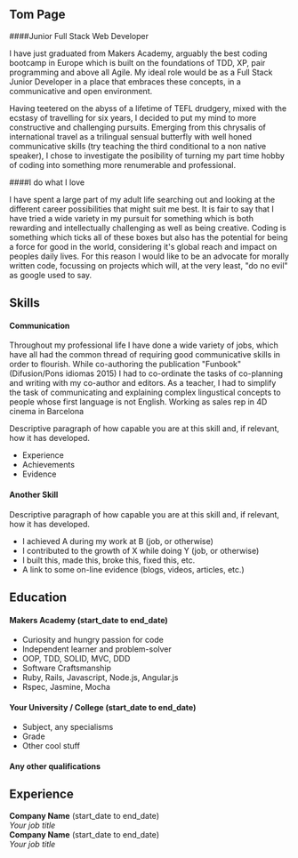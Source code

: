 ## Tom Page

####Junior Full Stack Web Developer

I have just graduated from Makers Academy, arguably the best coding bootcamp in Europe which is built on the foundations of TDD, XP, pair programming and above all Agile. My ideal role would be as a Full Stack Junior Developer in a place that embraces these concepts, in a communicative and open environment.

Having teetered on the abyss of a lifetime of TEFL drudgery, mixed with the ecstasy of travelling for six years, I decided to put my mind to more constructive and challenging pursuits. Emerging from this chrysalis of international travel as a trilingual sensual butterfly with well honed communicative skills (try teaching the third conditional to a non native speaker), I chose to investigate the posibility of turning my part time hobby of coding into something more renumerable and professional.



####I do what I love

I have spent a large part of my adult life searching out and looking at the different career possibilities that might suit me best. It is fair to say that I have tried a wide variety in my pursuit for something which is both rewarding and intellectually challenging as well as being creative. Coding is something which ticks all of these boxes but also has the potential for being a force for good in the world, considering it's global reach and impact on peoples daily lives. For this reason I would like to be an advocate for morally written code, focussing on projects which will, at the very least, "do no evil" as google used to say.


## Skills

#### Communication

Throughout my professional life I have done a wide variety of jobs, which have all had the common thread of requiring good communicative skills in order to flourish. While co-authoring the publication "Funbook" (Difusion/Pons idiomas 2015) I had to co-ordinate the tasks of co-planning and writing with my co-author and editors. As a teacher, I had to simplify the task of communicating and explaining complex lingustical concepts to people whose first language is not English. Working as sales rep in 4D cinema in Barcelona

Descriptive paragraph of how capable you are at this skill and, if relevant, how it has developed.

- Experience
- Achievements
- Evidence

#### Another Skill

Descriptive paragraph of how capable you are at this skill and, if relevant, how it has developed.

- I achieved A during my work at B (job, or otherwise)
- I contributed to the growth of X while doing Y (job, or otherwise)
- I built this, made this, broke this, fixed this, etc.
- A link to some on-line evidence (blogs, videos, articles, etc.)

## Education

#### Makers Academy (start_date to end_date)

- Curiosity and hungry passion for code
- Independent learner and problem-solver
- OOP, TDD, SOLID, MVC, DDD
- Software Craftsmanship
- Ruby, Rails, Javascript, Node.js, Angular.js
- Rspec, Jasmine, Mocha

#### Your University / College (start_date to end_date)

- Subject, any specialisms
- Grade
- Other cool stuff

#### Any other qualifications

## Experience

**Company Name** (start_date to end_date)    
*Your job title*  
**Company Name** (start_date to end_date)   
*Your job title*  
